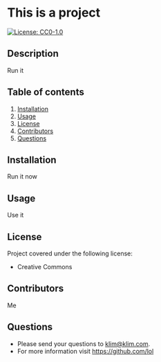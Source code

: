 # This is a project

  [![License: CC0-1.0](https://img.shields.io/badge/License-CC0_1.0-lightgrey.svg)](http://creativecommons.org/publicdomain/zero/1.0/)<br>

  ## Description 
  Run it

  ## Table of contents
1. [Installation](#installation)
2. [Usage](#usage)
3. [License](#license)
4. [Contributors](#contributors)
5. [Questions](#questions)

  ## Installation
Run it now

## Usage
 Use it
  
 ## License
 Project covered under the following license: 
 - Creative Commons<br>
  
 ## Contributors
 Me
  
 ## Questions
   - Please send your questions to klim@klim.com.
   - For more information visit https://github.com/lol 